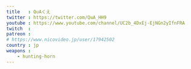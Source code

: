```yaml
---
title   : QuAくえ
twitter : https://twitter.com/QuA_HH9
youtube : https://www.youtube.com/channel/UC2b_4DxEj-EjNGn2yIfnFRA
twitch  :
patreon :
# https://www.nicovideo.jp/user/17942502
country : jp
weapons :
    - hunting-horn
---
```

